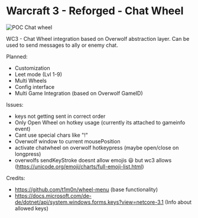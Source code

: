 # Warcraft 3 - Reforged - Chat Wheel


![POC Chat wheel](poc_wc3_chat_wheel.gif)

WC3 - Chat Wheel integration based on Overwolf abstraction layer.
Can be used to send messages to ally or enemy chat.

Planned:
 - Customization
 - Leet mode (Lvl 1-9)
 - Multi Wheels
 - Config interface
 - Multi Game Integration (based on Overwolf GameID)
 
Issues:
 - keys not getting sent in correct order
 - Only Open Wheel on hotkey usage (currently its attached to gameinfo event)
 - Cant use special chars like "!"
 - Overwolf window to current mousePosition
 - activate chatwheel on overwolf hotkeypress (maybe open/close on longpress)
 - overwolfs sendKeyStroke doesnt allow emojis 😃 but wc3 allows (https://unicode.org/emoji/charts/full-emoji-list.html)
 
Credits:
 - https://github.com/t1m0n/wheel-menu (base functionality)
 - https://docs.microsoft.com/de-de/dotnet/api/system.windows.forms.keys?view=netcore-3.1 (Info about allowed keys)